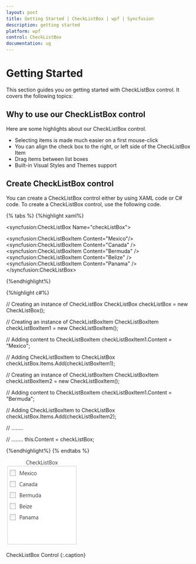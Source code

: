 ```yaml
---
layout: post
title: Getting Started | CheckListBox | wpf | Syncfusion
description: getting started
platform: wpf
control: CheckListBox
documentation: ug
---
```


# Getting Started

This section guides you on getting started with CheckListBox control. It covers the following topics:

## Why to use our CheckListBox control

Here are some highlights about our CheckListBox control.

* Selecting items is made much easier on a first mouse-click
* You can align the check box to the right, or left side of the CheckListBox Item
* Drag items between list boxes
* Built-in Visual Styles and Themes support

## Create CheckListBox control

You can create a CheckListBox control either by using XAML code or C# code. To create a CheckListBox control, use the following code.

{% tabs %}
{%highlight xaml%}

<!-- Adding CheckListBox -->
<syncfusion:CheckListBox Name="checkListBox">
<!-- Adding CheckListBox items -->  
<syncfusion:CheckListBoxItem Content="Mexico"/> 
<syncfusion:CheckListBoxItem Content="Canada" /> 
<syncfusion:CheckListBoxItem Content="Bermuda" />  
<syncfusion:CheckListBoxItem Content="Belize" />  
<syncfusion:CheckListBoxItem Content="Panama" />
</syncfusion:CheckListBox></td></tr>
	
{%endhighlight%}

{%highlight c#%}

// Creating an instance of CheckListBox
CheckListBox checkListBox = new CheckListBox();
   
// Creating an instance of CheckListBoxItem
CheckListBoxItem checkListBoxItem1 = new CheckListBoxItem();
   
// Adding content to CheckListBoxItem
checkListBoxItem1.Content = "Mexico";
   
// Adding CheckListBoxItem to CheckListBox
checkListBox.Items.Add(checkListBoxItem1); 
  
// Creating an instance of CheckListBoxItem
CheckListBoxItem checkListBoxItem2 = new CheckListBoxItem();
   
// Adding content to CheckListBoxItem
checkListBoxItem1.Content = "Bermuda";
   
// Adding CheckListBoxItem to CheckListBox
checkListBox.Items.Add(checkListBoxItem2); 
   
// ........

// ........
this.Content = checkListBox;   

{%endhighlight%}
{% endtabs %}

![](Getting-Started_images/Getting-Started_img1.png)

CheckListBox Control
{:.caption}